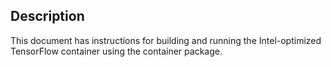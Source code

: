 <!-- 10. Description -->
## Description

This document has instructions for building and running the Intel-optimized
TensorFlow container using the container package.
